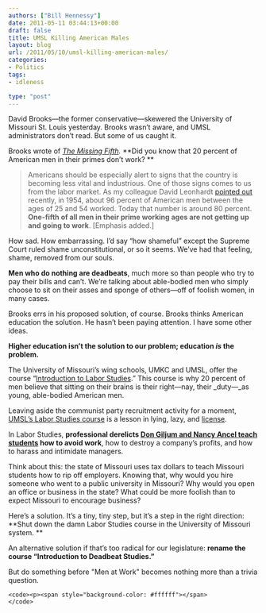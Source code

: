 ```yaml
---
authors: ["Bill Hennessy"]
date: 2011-05-11 03:44:13+00:00
draft: false
title: UMSL Killing American Males
layout: blog
url: /2011/05/10/umsl-killing-american-males/
categories:
- Politics
tags:
- idleness

type: "post"
---
```


David Brooks—the former conservative—skewered the University of Missouri St. Louis yesterday. Brooks wasn’t aware, and UMSL administrators don’t read. But some of us caught it.

Brooks wrote of _[The Missing Fifth](https://www.nytimes.com/2011/05/10/opinion/10brooks.html?_r=1&ref=davidbrooks)._ **Did you know that 20 percent of American men in their primes don’t work? **



>   Americans should be especially alert to signs that the country is becoming less vital and industrious. One of those signs comes to us from the labor market. As my colleague David Leonhardt [pointed out](https://economix.blogs.nytimes.com/2011/04/08/men-unemployment-and-disability/) recently, in 1954, about 96 percent of American men between the ages of 25 and 54 worked. Today that number is around 80 percent. **One-fifth of all men in their prime working ages are not getting up and going to work**. [Emphasis added.] 





How sad. How embarrassing. I’d say “how shameful” except the Supreme Court ruled shame unconstitutional, or so it seems. We’ve had that feeling, shame, removed from our souls.

**Men who do nothing are deadbeats**, much more so than people who try to pay their bills and can’t. We’re talking about able-bodied men who simply choose to sit on their asses and sponge of others—off of foolish women, in many cases.

Brooks errs in his proposed solution, of course. Brooks thinks American education the solution. He hasn’t been paying attention. I have some other ideas.

**Higher education isn’t the solution to our problem; education _is_ the problem.**

The University of Missouri’s wing schools, UMKC and UMSL, offer the course “[Introduction to Labor Studies](https://hennessysview.com/academics-education/umsl-communist-recruiting-with-taxpayer-dollars/).” This course is why 20 percent of men believe that sitting on their brains is their right—nay, their _duty—_as young, able-bodied American men.

Leaving aside the communist party recruitment activity for a moment, [UMSL’s Labor Studies course](https://www.youtube.com/watch?v=PzJboJ8qtcA) is a lesson in lying, lazy, and [license](https://www.google.com/search?sourceid=chrome&ie=UTF-8&q=license+definition#hl=en&q=license&tbs=dfn:1&tbo=u&sa=X&ei=rvLJTYGKB-P40gHHrKzoBw&ved=0CB4QkQ4&bav=on.2,or.r_gc.r_pw.&fp=a316b5cdb3fe9040).

In Labor Studies, **professional derelicts [Don Giljum and Nancy Ancel teach students](https://biggovernment.com/pchristofanelli/2011/05/09/introduction-to-labor-studies-my-first-hand-account/) how to avoid work**, how to destroy a company’s profits, and how to harass and intimidate managers.

Think about this: the state of Missouri uses tax dollars to teach Missouri students how to rip off employers. Knowing that, why would you hire someone who went to a public university in Missouri? Why would you open an office or business in the state? What could be more foolish than to expect Missouri to encourage business?

Here’s a solution. It’s a tiny, tiny step, but it’s a step in the right direction: **Shut down the damn Labor Studies course in the University of Missouri system. **

An alternative solution if that’s too radical for our legislature: **rename the course “Introduction to Deadbeat Studies.”**

But do something before "Men at Work" becomes nothing more than a trivia question.


    
    <code><p><span style="background-color: #ffffff"></span>
    </code>
